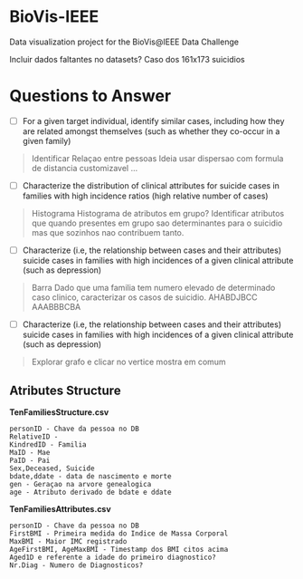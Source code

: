 # BioVis-IEEE
Data visualization project for the BioVis@IEEE Data Challenge


Incluir dados faltantes no datasets? Caso dos 161x173 suicidios
# Questions to Answer

- [ ] For a given target individual, identify similar cases, including how they are related amongst themselves (such as whether they co-occur in a given family) 

>Identificar Relaçao entre pessoas
>Ideia usar dispersao com formula de distancia customizavel ...

- [ ] Characterize the distribution of clinical attributes for suicide cases in families with high incidence ratios (high relative number of cases)

>Histograma
>Histograma de atributos em grupo?
>Identificar atributos que quando presentes em grupo sao determinantes para o suicidio mas que sozinhos nao contribuem tanto.

- [ ] Characterize (i.e, the relationship between cases and their attributes) suicide cases in families with high incidences of a given clinical attribute (such as depression)

>Barra
>Dado que uma familia tem numero elevado de determinado caso clinico, caracterizar os
>casos de suicidio. 
>AHABDJBCC
>AAABBBCBA

- [ ] Characterize (i.e, the relationship between cases and their attributes) suicide cases in families with high incidences of a given clinical attribute (such as depression)

>Explorar grafo e clicar no vertice mostra em comum

## Atributes Structure

**TenFamiliesStructure.csv**
```
personID - Chave da pessoa no DB
RelativeID - 
KindredID - Familia
MaID - Mae
PaID - Pai
Sex,Deceased, Suicide
bdate,ddate - data de nascimento e morte
gen - Geraçao na arvore genealogica
age - Atributo derivado de bdate e ddate
```

**TenFamiliesAttributes.csv**
```
personID - Chave da pessoa no DB
FirstBMI - Primeira medida do Indice de Massa Corporal
MaxBMI - Maior IMC registrado 
AgeFirstBMI, AgeMaxBMI - Timestamp dos BMI citos acima
Aged1D e referente a idade do primeiro diagnostico?
Nr.Diag - Numero de Diagnosticos?
```

